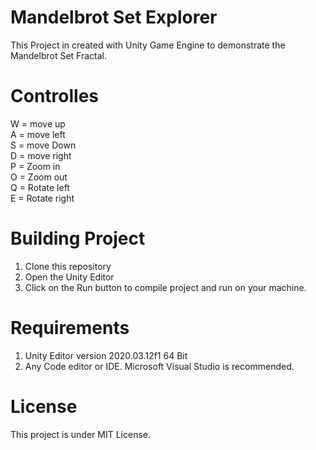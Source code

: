 # Mandelbrot Set Explorer

This Project in created with Unity Game Engine to demonstrate the Mandelbrot Set Fractal.

# Controlles

W = move up <br>
A = move left <br>
S = move Down <br>
D = move right <br>
P = Zoom in <br>
O = Zoom out <br>
Q = Rotate left <br>
E = Rotate right <br>

# Building Project

1. Clone this repository
2. Open the Unity Editor
3. Click on the Run button to compile project and run on your machine.

# Requirements

1. Unity Editor version 2020.03.12f1 64 Bit
2. Any Code editor or IDE. Microsoft Visual Studio is recommended.

# License
This project is under MIT License.
